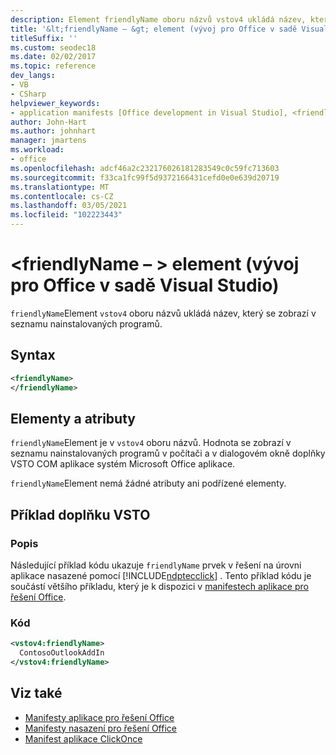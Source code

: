 ```yaml
---
description: Element friendlyName oboru názvů vstov4 ukládá název, který se zobrazí v seznamu nainstalovaných programů.
title: '&lt;friendlyName – &gt; element (vývoj pro Office v sadě Visual Studio)'
titleSuffix: ''
ms.custom: seodec18
ms.date: 02/02/2017
ms.topic: reference
dev_langs:
- VB
- CSharp
helpviewer_keywords:
- application manifests [Office development in Visual Studio], <friendlyName> element
author: John-Hart
ms.author: johnhart
manager: jmartens
ms.workload:
- office
ms.openlocfilehash: adcf46a2c232176026181283549c0c59fc713603
ms.sourcegitcommit: f33ca1fc99f5d9372166431cefd0e0e639d20719
ms.translationtype: MT
ms.contentlocale: cs-CZ
ms.lasthandoff: 03/05/2021
ms.locfileid: "102223443"
---
```

# <a name="ltfriendlynamegt-element-office-development-in-visual-studio"></a>&lt;friendlyName – &gt; element (vývoj pro Office v sadě Visual Studio)
  `friendlyName`Element `vstov4` oboru názvů ukládá název, který se zobrazí v seznamu nainstalovaných programů.

## <a name="syntax"></a>Syntax

```xml
<friendlyName>
</friendlyName>
```

## <a name="elements-and-attributes"></a>Elementy a atributy
 `friendlyName`Element je v `vstov4` oboru názvů. Hodnota se zobrazí v seznamu nainstalovaných programů v počítači a v dialogovém okně doplňky VSTO COM aplikace systém Microsoft Office aplikace.

 `friendlyName`Element nemá žádné atributy ani podřízené elementy.

## <a name="vsto-add-in-example"></a>Příklad doplňku VSTO

### <a name="description"></a>Popis
 Následující příklad kódu ukazuje `friendlyName` prvek v řešení na úrovni aplikace nasazené pomocí [!INCLUDE[ndptecclick](../vsto/includes/ndptecclick-md.md)] . Tento příklad kódu je součástí většího příkladu, který je k dispozici v [manifestech aplikace pro řešení Office](../vsto/application-manifests-for-office-solutions.md).

### <a name="code"></a>Kód

```xml
<vstov4:friendlyName>
  ContosoOutlookAddIn
</vstov4:friendlyName>
```

## <a name="see-also"></a>Viz také

- [Manifesty aplikace pro řešení Office](../vsto/application-manifests-for-office-solutions.md)
- [Manifesty nasazení pro řešení Office](../vsto/deployment-manifests-for-office-solutions.md)
- [Manifest aplikace ClickOnce](../deployment/clickonce-application-manifest.md)
